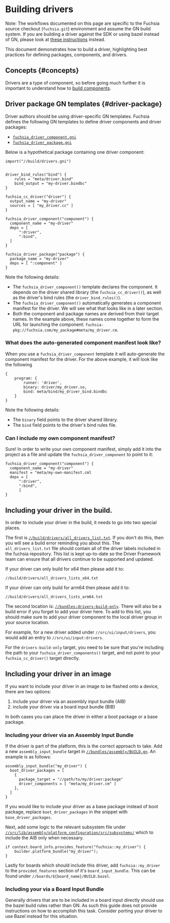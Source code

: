 # Building drivers

Note: The workflows documented on this page are specific to the Fuchsia source
checkout (`fuchsia.git`) environment and assume the GN build system. If you are
building a driver against the SDK or using bazel instead of GN, please look at
[these instructions](/docs/development/sdk/index.md) instead.

This document demonstrates how to build a driver, highlighting best
practices for defining packages, components, and drivers.

## Concepts {#concepts}

Drivers are a type of component, so before going much further it is important
to understand how to
[build components](/docs/development/components/build.md).

## Driver package GN templates {#driver-package}

Driver authors should be using driver-specific GN templates.
Fuchsia defines the following GN templates to define driver components and
driver packages:

*   [`fuchsia_driver_component.gni`](/build/drivers/fuchsia_driver_component.gni)
*   [`fuchsia_driver_package.gni`](/build/drivers/fuchsia_driver_package.gni)

Below is a hypothetical package containing one driver component:

```gn
import("//build/drivers.gni")


driver_bind_rules("bind") {
    rules = "meta/driver.bind"
    bind_output = "my-driver.bindbc"
}

fuchsia_cc_driver("driver") {
  output_name = "my-driver"
  sources = [ "my_driver.cc" ]
}

fuchsia_driver_component("component") {
  component_name = "my-driver"
  deps = [
      ":driver",
      ":bind",
  ]
}

fuchsia_driver_package("package") {
  package_name = "my-driver"
  deps = [ ":component" ]
}
```

Note the following details:
*   The `fuchsia_driver_component()` template declares the component.
    It depends on the driver shared library (the `fuchsia_cc_driver()`), as well
    as the driver's bind rules (the `driver_bind_rules()`).
*   The `fuchsia_driver_component()` automatically generates a component manifest
    for the driver. We will see what that looks like in a later section.
*   Both the component and package names are derived from their target names.
    In the example above, these names come together to form the URL for
    launching the component:
    `fuchsia-pkg://fuchsia.com/my_package#meta/my_driver.cm`.

### What does the auto-generated component manifest look like?

When you use a `fuchsia_driver_component` template it will auto-generate
the component manifest for the driver. For the above example, it will look like
the following

```
{
    program: {
        runner: 'driver',
        binary: driver/my_driver.so,
        bind: meta/bind/my_driver_bind.bindbc
    }
}
```

Note the following details:
*   The `binary` field points to the driver shared library.
*   The `bind` field points to the driver's bind rules file.

### Can I include my own component manifest?

Sure! In order to write your own component manifest, simply add
it into the project as a file and update the `fuchsia_driver_component`
to point to it:

```
fuchsia_driver_component("component") {
  component_name = "my-driver"
  manifest = "meta/my-own-manifest.cml
  deps = [
      ":driver",
      ":bind",
      ]
}
```

## Including your driver in the build.

In order to include your driver in the build, it needs to go into
two special places.

The first is
[`//build/drivers/all_drivers_list.txt`](/build/drivers/all_drivers_list.txt).
If you don't do this, then you will see a build error reminding you about this.
The `all_drivers_list.txt` file should contain all of the driver labels included
in the fuchsia repository. This list is kept up-to-date so the Driver Framework
team can ensure that all drivers continue to be supported and updated.

If your driver can only build for x64 then please add it to:

`//build/drivers/all_drivers_lists_x64.txt`

If your driver can only build for arm64 then please add it to:

`//build/drivers/all_drivers_lists_arm64.txt`

The second location is:
[`//bundles:drivers-build-only`](//bundles/BUILD.gn).
There will also be a build error if you forget to add your driver here.
To add to this list, you should make sure to add your driver component to
the local driver group in your source location.

For example, for a new driver added under `//src/ui/input/drivers`, you would
add an entry to `//src/ui/input:drivers`.

For the `drivers-build-only` target, you need to be sure that you're including
the path to your `fuchsia_driver_components()` target, and not point to your
`fuchsia_cc_driver()` target directly.

## Including your driver in an image

If you want to include your driver in an image to be flashed onto a device, there
are two options:

1) include your driver via an assembly input bundle (AIB)
2) include your driver via a board input bundle (BIB)

In both cases you can place the driver in either a boot package or a base package.

### Including your driver via an Assembly Input Bundle

If the driver is part of the platform, this is the correct approach to take. Add a new
`assembly_input_bundle` target in [`//bundles/assembly/BUILD.gn`](/bundles/assembly/BUILD.gn).
An example is as follows:

```
assembly_input_bundle("my_driver") {
  boot_driver_packages = [
    {
      package_target = "//path/to/my/driver:package"
      driver_components = [ "meta/my_driver.cm" ]
    },
  ]
}
```

If you would like to include your driver as a base package instead of boot package, replace
`boot_driver_packages` in the snippet with `base_driver_packages`.

Next, add some logic to the relevant subsystem file under
[`//src/lib/assembly/platform_configuration/src/subsystems/`](/src/lib/assembly/platform_configuration/src/subsystems/)
which to include the AIB only when necessary.

```
if context.board_info.provides_feature("fuchsia::my_driver") {
    builder.platform_bundle("my_driver");
}
```

Lastly for boards which should include this driver, add `fuchsia::my_driver` to the
`provided_features` section of it's `board_input_bundle`. This can be found under
`//boards/${board_name}/BUILD.bazel`.

### Including your via a Board Input Bundle

Generally drivers that are to be included in a board input directly should use the bazel
build rules rather than GN. As such this guide does not provide instructions on how to
accomplish this task. Consider porting your driver to use Bazel instead for this situation.
